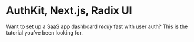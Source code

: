 # AuthKit, Next.js, Radix UI

Want to set up a SaaS app dashboard _really_ fast with user auth? This is the tutorial you’ve been looking for.

